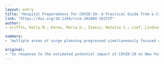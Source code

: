 ```yaml
---
layout: entry
title: "Hospital Preparedness for COVID-19: A Practical Guide from a Critical Care Perspective"
link: "https://doi.org/10.1164/rccm.202004-1037CP"
author:
- Griffin, Kelly M.; Karas, Maria G.; Ivascu, Natalia S.; Lief, Lindsay

summary:
- "multiple areas of surge planning progressed simultaneously focused on infection control, clinical operational challenges, intensive care unit surge capacity, staffing, ethics and maintenance of staff wellness. Protocols developed focused on clinical decisions around intubation, high-flow oxygen, infectious disease consultation and cardiac arrest. Education and communication remained key in attempting to standardize care, stay apprized on emerging data and to review seminal literature on respiratory failure."

original:
- "In response to the estimated potential impact of COVID-19 on New York City hospitals, our institution prepared for an influx of critically ill patients. Multiple areas of surge planning progressed simultaneously focused on infection control, clinical operational challenges, intensive care unit surge capacity, staffing, ethics and maintenance of staff wellness. Protocols developed focused on clinical decisions around intubation, the use of high-flow oxygen, infectious disease consultation and cardiac arrest. Mechanisms to increase bed capacity as well as increase efficiency in intensive care units by outsourcing procedures were implemented. Novel uses of technology to minimize staff exposure to COVID-19, as well as to facilitate family engagement and end of life discussions were encouraged. Education and communication remained key in attempting to standardize care, stay apprized on emerging data as well as to review seminal literature on respiratory failure. Challenges were encountered, and overcome through interdisciplinary collaboration and iterative surge planning as intensive care unit admissions rose. Support was provided for both clinical and nonclinical staff affected by the profound impact COVID-19 had on our city. We describe in granular detail, the procedures and processes developed during a one month period while surge planning was ongoing and the need for intensive care unit capacity rose exponentially. The approaches described provide a potential roadmap for centers that must rapidly adapt to the tremendous challenge introduced by this and potential future pandemics. This article is open access and distributed under the terms of the Creative Commons Attribution Non-Commercial No Derivatives License 4.0 (http://creativecommons.org/licenses/by-nc-nd/4.0/)."
---
```



